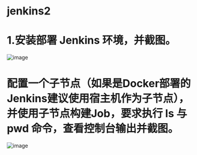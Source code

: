# jenkins2

# 1.安装部署 Jenkins 环境，并截图。
![image](https://github.com/SuperEgoKoishi/jenkins2/assets/47311214/336f3b00-53cd-4da8-8c96-2dac8e3fe3dd)

# 配置一个子节点（如果是Docker部署的Jenkins建议使用宿主机作为子节点），并使用子节点构建Job，要求执行 ls 与 pwd 命令，查看控制台输出并截图。
![image](https://github.com/SuperEgoKoishi/jenkins2/assets/47311214/3d0242b1-9b97-4ecc-b678-14234218aac8)
